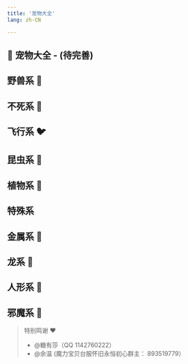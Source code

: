 ```yaml
---
title: '宠物大全'
lang: zh-CN

---
```



## 🐉 宠物大全 - (待完善)

<Valine />

## 野兽系 🦖

<Pet
  :pet="{
    num: '007',
    name: '穴熊',
    level: 3,
    type: 'normal',
    images: {
      default: 'https://raw.githubusercontent.com/crossgate-book/crossgate-images/main/04_%E5%AE%A0%E7%89%A9/%E9%87%8E%E5%85%BD%E7%B3%BB/%E7%A9%B4%E7%86%8A.gif',
    },
    race: '兽',
  }"
  url="pets/007"
/>

<Pet
  :pet="{
    num: '009',
    name: '北极熊',
    level: 5,
    type: 'normal',
    images: {
      default: 'https://user-images.githubusercontent.com/78347270/115937625-61280700-a4d3-11eb-8ea9-cac79a13c12c.gif',
    },
    race: '兽',
  }"
  url="pets/009"
/>

<Pet
  :pet="{
    num: '008',
    name: '赤熊',
    level: 5,
    type: 'normal',
    images: {
      default: 'https://user-images.githubusercontent.com/78347270/115937658-684f1500-a4d3-11eb-9304-46bff29e7f66.gif',
    },
    race: '兽',
  }"
  url="pets/008"
/>

<Pet
  :pet="{
    num: '010',
    name: '赤目黑熊',
    level: 6,
    type: 'silver',
    images: {
      default: 'https://user-images.githubusercontent.com/78347270/115937655-67b67e80-a4d3-11eb-9962-9c511c17ec79.gif',
    },
    race: '兽',
  }"
  url="pets/010"
/>

<Pet
  :pet="{
    num: '011',
    name: '猫熊',
    level: 7,
    type: 'gold',
    images: {
      default: 'https://user-images.githubusercontent.com/78347270/115937691-6edd8c80-a4d3-11eb-90d2-c4e7fddd8e9b.gif',
    },
    race: '兽',
  }"
  url="pets/011"
/>
<Pet
  :pet="{
    num: '019',
    name: '巨狼',
    level: 4,
    type: 'normal',
    images: {
      default: 'https://user-images.githubusercontent.com/78347270/115937628-61c09d80-a4d3-11eb-8313-3a6ab2d00c14.gif',
    },
    race: '兽',
  }"
  url="pets/019"
/>
<Pet
  :pet="{
    num: '018',
    name: '地狱看门犬',
    level: 4,
    type: 'normal',
    images: {
      default: 'https://user-images.githubusercontent.com/78347270/115937639-6422f780-a4d3-11eb-849b-0270d9b66f45.gif',
    },
    race: '兽',
  }"
  url="pets/018"
/>
<Pet
  :pet="{
    num: '020',
    name: '地狱猎犬',
    level: 5,
    type: 'sliver',
    images: {
      default: 'https://user-images.githubusercontent.com/78347270/115937641-6422f780-a4d3-11eb-9153-37903518b5e2.gif',
    },
    race: '兽',
  }"
  url="pets/020"
/>
<Pet
  :pet="{
    num: '021',
    name: '地狱妖犬',
    level: 5,
    type: 'sliver',
    images: {
      default: 'https://user-images.githubusercontent.com/78347270/115937638-638a6100-a4d3-11eb-9d62-84d666e758a8.gif',
    },
    race: '兽',
  }"
  url="pets/021"
/>
<Pet
  :pet="{
    num: '1021',
    name: '改造地狱妖犬',
    level: -1,
    type: '',
    images: {
      default: 'https://user-images.githubusercontent.com/78347270/115937651-66855180-a4d3-11eb-950c-f045e942e66d.gif',
    },
    race: '兽',
  }"
  url="pets/1021"
/>

<Pet
  :pet="{
    num: '005',
    name: '恶魔猫',
    level: 3,
    type: 'silver',
    images: {
      default: 'https://user-images.githubusercontent.com/78347270/115937679-6be29c00-a4d3-11eb-9769-531c2aaedff0.gif',
    },
    race: '兽',
  }"
  url="pets/005"
/>

<Pet
  :pet="{
    num: '002',
    name: '猫妖',
    level: 2,
    type: 'normal',
    images: {
      default: 'https://user-images.githubusercontent.com/78347270/115937654-67b67e80-a4d3-11eb-8328-66a62e20304e.gif',
    },
    race: '兽',
  }"
  url="pets/002"
/>
<Pet
  :pet="{
    num: '003',
    name: '罗剎',
    level: 3,
    type: 'silver',
    images: {
      default: 'https://user-images.githubusercontent.com/78347270/115937667-69804200-a4d3-11eb-8c5f-26aa632e9bb4.gif',
    },
    race: '兽',
  }"
  url="pets/003"
/>

<Pet
  :pet="{
    num: '001',
    name: '虎人',
    level: 2,
    type: 'normal',
    images: {
      default: 'https://user-images.githubusercontent.com/78347270/115937668-69804200-a4d3-11eb-88d8-411c3fb1a650.gif',
    },
    race: '兽',
  }"
  url="/pets/001"
/>

<Pet
  :pet="{
    num: '004',
    name: '貓人',
    level: 3,
    type: 'silver',
    images: {
      default: 'https://user-images.githubusercontent.com/78347270/115937687-6dac5f80-a4d3-11eb-9ba0-89362a0055e4.gif',
    },
    race: '兽',
  }"
  url="/pets/004"
/>

<Pet
  :pet="{
    num: '159',
    name: '山飞甲',
    level: 5,
    type: 'normal',
    images: {
      default: 'https://user-images.githubusercontent.com/78347270/115938931-3dff5680-a4d7-11eb-9285-309c0e4f8565.gif',
    },
    race: '兽',
  }"
  url="pets/159"
/>

<Pet
  :pet="{
    num: '160',
    name: '独角兽',
    level: 6,
    type: 'sliver',
    images: {
      default: 'https://user-images.githubusercontent.com/78347270/115937676-6b4a0580-a4d3-11eb-9992-78dd72da9d7b.gif',
    },
    race: '兽',
  }"
  url="pets/160"
/>
<Pet
  :pet="{
    num: '161',
    name: '天马',
    level: 5,
    type: 'normal',
    images: {
      default: 'https://user-images.githubusercontent.com/78347270/115937613-5ec5ad00-a4d3-11eb-94c6-547aba8a6b07.gif',
    },
    race: '兽',
  }"
  url="pets/161"
/>
<Pet
  :pet="{
    num: '162',
    name: '麒麟',
    level: 6,
    type: 'sliver',
    images: {
      default: 'https://user-images.githubusercontent.com/78347270/115937702-700eb980-a4d3-11eb-80ca-bc7c58a43494.gif',
    },
    race: '兽',
  }"
  url="pets/162"
/>
<Pet
  :pet="{
    num: '006',
    name: '妖狐',
    level: 4,
    type: 'silver',
    images: {
      default: 'https://user-images.githubusercontent.com/78347270/115937645-65542480-a4d3-11eb-870b-abbe6e95af4f.gif',
    },
    race: '兽',
  }"
  url="/pets/006"
/>


<Pet
  :pet="{
    num: '163',
    name: '地底龟',
    level: 3,
    type: 'normal',
    images: {
      default: 'https://user-images.githubusercontent.com/78347270/115937637-638a6100-a4d3-11eb-8ca6-0b9eb09e7d2f.gif',
    },
    race: '兽',
  }"
  url="pets/163"
/>
<Pet
  :pet="{
    num: '164',
    name: '海底龟',
    level: 4,
    type: 'sliver',
    images: {
      default: 'https://user-images.githubusercontent.com/78347270/115937680-6c7b3280-a4d3-11eb-9f6e-f9452d569bb0.gif',
    },
    race: '兽',
  }"
  url="pets/164"
/>
<Pet
  :pet="{
    num: '165',
    name: '火焰龟',
    level: 3,
    type: 'normal',
    images: {
      default: 'https://user-images.githubusercontent.com/78347270/115937648-65ecbb00-a4d3-11eb-9b31-ce389fc664a0.gif',
    },
    race: '兽',
  }"
  url="pets/165"
/>
<Pet
  :pet="{
    num: '166',
    name: '硬壳龟',
    level: 4,
    type: 'sliver',
    images: {
      default: 'https://user-images.githubusercontent.com/78347270/115937693-6edd8c80-a4d3-11eb-8e61-2708160c700d.gif',
    },
    race: '兽',
  }"
  url="pets/166"
/>
<Pet
  :pet="{
    num: '016',
    name: '水蓝鼠',
    level: 6,
    type: 'gold',
    images: {
      default: 'https://user-images.githubusercontent.com/78347270/115937617-5f5e4380-a4d3-11eb-9e77-75e36722190d.gif',
    },
    race: '兽',
  }"
  url="pets/016"
/>
<Pet
  :pet="{
    num: '012',
    name: '大地鼠',
    level: 1,
    type: 'normal',
    images: {
      default: 'https://user-images.githubusercontent.com/78347270/115937647-65ecbb00-a4d3-11eb-8337-967c67d8aaa6.gif',
    },
    race: '兽',
  }"
  url="pets/012"
/>

<Pet
  :pet="{
    num: '013',
    name: '噩梦鼠',
    level: 2,
    type: 'sliver',
    images: {
      default: 'https://user-images.githubusercontent.com/78347270/115937678-6be29c00-a4d3-11eb-8dbf-e28571541dc0.gif',
    },
    race: '兽',
  }"
  url="pets/013"
/>
<Pet
  :pet="{
    num: '014',
    name: '火焰鼠',
    level: 1,
    type: 'normal',
    images: {
      default: 'https://user-images.githubusercontent.com/78347270/115937649-66855180-a4d3-11eb-8b9b-86fe18544cee.gif',
    },
    race: '兽',
  }"
  url="pets/014"
/>
<Pet
  :pet="{
    num: '015',
    name: '宝石鼠',
    level: 2,
    type: 'sliver',
    images: {
      default: 'https://user-images.githubusercontent.com/78347270/115937664-68e7ab80-a4d3-11eb-9502-80b5f76af214.gif',
    },
    race: '兽',
  }"
  url="pets/015"
/>
<Pet
  :pet="{
    num: '017',
    name: '鼠王',
    level: 7,
    type: 'gold',
    images: {
      default: 'https://user-images.githubusercontent.com/78347270/115937697-6f762300-a4d3-11eb-8a70-e4636bfc3ed9.gif',
    },
    race: '兽',
  }"
  url="pets/017"
/>

<Pet
  :pet="{
    num: '1012',
    name: '改造大地鼠',
    level: -1,
    type: '',
    images: {
      default: 'https://user-images.githubusercontent.com/78347270/115937647-65ecbb00-a4d3-11eb-8337-967c67d8aaa6.gif',
    },
    race: '兽',
  }"
  url="pets/1012"
/>
<Pet
  :pet="{
    num: '1014',
    name: '改造火焰鼠',
    level: -1,
    type: '',
    images: {
      default: 'https://user-images.githubusercontent.com/78347270/115937649-66855180-a4d3-11eb-8b9b-86fe18544cee.gif',
    },
    race: '兽',
  }"
  url="pets/1014"
/>



## 不死系 🧟
<Pet
  :pet="{
    num: '025',
    name: '腐尸',
    level: 2,
    type: 'normal',
    images: {
      default: 'https://user-images.githubusercontent.com/78347270/115939419-0db8b780-a4d9-11eb-88c2-e147e0b7e275.gif',
    },
    race: '不死',
  }"
/>
<Pet
  :pet="{
    num: '023',
    name: '丧尸',
    level: 3,
    type: 'sliver',
    images: {
      default: 'https://user-images.githubusercontent.com/78347270/115939416-0c878a80-a4d9-11eb-8e75-8195035b10d1.gif',
    },
    race: '不死',
  }"
/>
<Pet
  :pet="{
    num: '024',
    name: '食尸鬼',
    level: 2,
    type: 'normal',
    images: {
      default: 'https://user-images.githubusercontent.com/78347270/115939424-0ee9e480-a4d9-11eb-84ac-37cce382abaa.gif',
    },
    race: '不死',
  }"
/>
<Pet
  :pet="{
    num: '022',
    name: '僵尸',
    level: 2,
    type: 'normal',
    images: {
      default: 'https://user-images.githubusercontent.com/78347270/115939414-0c878a80-a4d9-11eb-8742-1cefb0acd4bc.gif',
    },
    race: '不死',
  }"
/>

<Pet
  :pet="{
    num: '026',
    name: '木乃伊',
    level: 4,
    type: 'sliver',
    images: {
      default: 'https://user-images.githubusercontent.com/78347270/115939450-15785c00-a4d9-11eb-830e-75b6b4e05ebc.gif',
    },
    race: '不死',
  }"
/>
<Pet
  :pet="{
    num: '030',
    name: '武装骷髅',
    level: 4,
    type: 'normal',
    images: {
      default: 'https://user-images.githubusercontent.com/78347270/115939418-0d202100-a4d9-11eb-9668-972258e3a3ba.gif',
    },
    race: '不死',
  }"
/>

<Pet
  :pet="{
    num: '029',
    name: '地狱骷髅',
    level: 3,
    type: 'normlal',
    images: {
      default: 'https://user-images.githubusercontent.com/78347270/115939455-16a98900-a4d9-11eb-8216-0b8d855b85c0.gif',
    },
    race: '不死',
  }"
/>
<Pet
  :pet="{
    num: '028',
    name: '血骷髅',
    level: 4,
    type: 'sliver',
    images: {
      default: 'https://user-images.githubusercontent.com/78347270/115939459-17dab600-a4d9-11eb-987f-a390c5b4eeb4.gif',
    },
    race: '不死',
  }"
/>
<Pet
  :pet="{
    num: '027',
    name: '骷髅战士',
    level: 3,
    type: 'normal',
    images: {
      default: 'https://user-images.githubusercontent.com/78347270/115939441-13160200-a4d9-11eb-930a-50ec1213bb24.gif',
    },
    race: '不死',
  }"
/>
<Pet
  :pet="{
    num: '031',
    name: '骷髅海盗',
    level: 4,
    type: 'normal',
    images: {
      default: 'https://user-images.githubusercontent.com/78347270/115939442-13160200-a4d9-11eb-9daa-efa13e5fb710.gif',
    },
    race: '不死',
  }"
/>

<Pet
  :pet="{
    num: '035',
    name: '死灵',
    level: 4,
    type: 'normal',
    images: {
      default: 'https://user-images.githubusercontent.com/78347270/115939457-17421f80-a4d9-11eb-80be-c8398c41588b.gif',
    },
    race: '不死',
  }"
/>

<Pet
  :pet="{
    num: '032',
    name: '幽灵',
    level: 3,
    type: 'normal',
    images: {
      default: 'https://user-images.githubusercontent.com/78347270/115939420-0db8b780-a4d9-11eb-95cb-c2f1b2e93749.gif',
    },
    race: '不死',
  }"
/>
<Pet
  :pet="{
    num: '033',
    name: '鬼灵',
    level: 5,
    type: 'sliver',
    images: {
      default: 'https://user-images.githubusercontent.com/78347270/115939429-10b3a800-a4d9-11eb-91a2-533c5042cfdf.gif',
    },
    race: '不死',
  }"
/>
<Pet
  :pet="{
    num: '034',
    name: '亡灵',
    level: 5,
    type: 'sliver',
    images: {
      default: 'https://user-images.githubusercontent.com/78347270/115939446-14472f00-a4d9-11eb-960c-084545399ef8.gif',
    },
    race: '不死',
  }"
/>

<Pet
  :pet="{
    num: '171',
    name: '牙骨',
    level: 3,
    type: 'normal',
    images: {
      default: 'https://user-images.githubusercontent.com/78347270/115939451-1610f280-a4d9-11eb-9bb9-be8dbcd7cd3e.gif',
    },
    race: '不死',
  }"
/>

<Pet
  :pet="{
    num: '168',
    name: '暗黑僧侣',
    level: 7,
    type: 'sliver',
    images: {
      default: 'https://user-images.githubusercontent.com/78347270/115939435-114c3e80-a4d9-11eb-99de-fa856295112c.gif',
    },
    race: '不死',
  }"
/>

<Pet
  :pet="{
    num: '169',
    name: '斩首者',
    level: 7,
    type: 'sliver',
    images: {
      default: 'https://user-images.githubusercontent.com/78347270/115939417-0d202100-a4d9-11eb-8d01-552e35d5520c.gif',
    },
    race: '不死',
  }"
/>

<Pet
  :pet="{
    num: '170',
    name: '冥界死神',
    level: 6,
    type: 'normal',
    images: {
      default: 'https://user-images.githubusercontent.com/78347270/115939425-0f827b00-a4d9-11eb-8f0f-145d7beedd19.gif',
    },
    race: '不死',
  }"
/>


<Pet
  :pet="{
    num: '167',
    name: '镰刀魔',
    level: 6,
    type: 'normal',
    images: {
      default: 'https://user-images.githubusercontent.com/78347270/115939444-13ae9880-a4d9-11eb-8125-9fcc052353c2.gif',
    },
    race: '不死',
  }"
/>
<Pet
  :pet="{
    num: '173',
    name: '巨牙',
    level: 3,
    type: 'normal',
    images: {
      default: 'https://user-images.githubusercontent.com/78347270/115939453-16a98900-a4d9-11eb-925c-44a27c201a12.gif',
    },
    race: '不死',
  }"
/>
<Pet
  :pet="{
    num: '172',
    name: '颚牙',
    level: 4,
    type: 'sliver',
    images: {
      default: 'https://user-images.githubusercontent.com/78347270/115939440-127d6b80-a4d9-11eb-8f06-18993b873da9.gif',
    },
    race: '不死',
  }"
/>

<Pet
  :pet="{
    num: '174',
    name: '利牙',
    level: 4,
    type: 'sliver',
    images: {
      default: 'https://user-images.githubusercontent.com/78347270/115939461-18734c80-a4d9-11eb-82d7-6e3958507098.gif',
    },
    race: '不死',
  }"
/>




## 飞行系 🐦

<Pet
  :pet="{
    num: '039',
    name: '小恶魔',
    level: 3,
    type: 'silver',
    images: {
      default: 'https://user-images.githubusercontent.com/78347270/115859778-9b5dbe00-a46b-11eb-9f2c-6b0bd3a266a8.gif',
    },
    race: '飞',
  }"
/>

<Pet
  :pet="{
    num: '038',
    name: '水蓝鸟魔',
    level: 3,
    type: 'silver',
    images: {
      default: 'https://user-images.githubusercontent.com/78347270/115859790-9d278180-a46b-11eb-921b-e19a82f43063.gif',
    },
    race: '飞',
  }"
/>
<Pet
  :pet="{
    num: '037',
    name: '使魔',
    level: 2,
    type: 'normal',
    images: {
      default: 'https://user-images.githubusercontent.com/78347270/115859828-a44e8f80-a46b-11eb-900a-cf65d64da235.gif',
    },
    race: '飞',
  }"
/>

<Pet
  :pet="{
    num: '040',
    name: '迷你石像怪',
    level: 3,
    type: 'silver',
    images: {
      default: 'https://user-images.githubusercontent.com/78347270/115859872-aadd0700-a46b-11eb-8403-65eeb7bf7ef6.gif',
    },
    race: '飞',
  }"
/>
<Pet
  :pet="{
    num: '036',
    name: '小石像怪',
    level: 1,
    type: 'normal',
    images: {
      default: 'https://user-images.githubusercontent.com/78347270/115859776-9ac52780-a46b-11eb-8faf-8b8ffce29bf6.gif',
    },
    race: '飞',
  }"
/>


<Pet
  :pet="{
    num: '042',
    name: '石像怪',
    level: 6,
    type: 'silver',
    images: {
      default: 'https://user-images.githubusercontent.com/78347270/115859804-9f89db80-a46b-11eb-8eef-61dc5e6c67a3.gif',
    },
    race: '飞',
  }"
/>

<Pet
  :pet="{
    num: '044',
    name: '墮天使',
    level: 6,
    type: 'silver',
    images: {
      default: 'https://user-images.githubusercontent.com/78347270/115859875-ab759d80-a46b-11eb-9347-dbae6aa86ec5.gif',
    },
    race: '飞',
  }"
/>
<Pet
  :pet="{
    num: '043',
    name: '血魔',
    level: 5,
    type: 'normal',
    images: {
      default: 'https://user-images.githubusercontent.com/78347270/115859812-a0bb0880-a46b-11eb-9440-bbae2706bdd9.gif',
    },
    race: '飞',
  }"
/>

<Pet
  :pet="{
    num: '045',
    name: '惡魔',
    level: 5,
    type: 'normal',
    images: {
      default: 'https://user-images.githubusercontent.com/78347270/115859867-a9abda00-a46b-11eb-8ba9-d84052c25df6.gif',
    },
    race: '飞',
  }"
/>

<Pet
  :pet="{
    num: '041',
    name: '丘比特',
    level: 7,
    type: 'gold',
    images: {
      default: 'https://user-images.githubusercontent.com/78347270/115859795-9dc01800-a46b-11eb-81b4-5cc2adf8a85c.gif',
    },
    race: '飞',
  }"
/>



<Pet
  :pet="{
    num: '052',
    name: '大蝙蝠',
    level: 2,
    type: 'normal',
    images: {
      default: 'https://user-images.githubusercontent.com/78347270/115859775-9a2c9100-a46b-11eb-90a7-40eb5c522f4e.gif',
    },
    race: '飞',
  }"
/>

<Pet
  :pet="{
    num: '054',
    name: '海蝙蝠',
    level: 4,
    type: 'normal',
    images: {
      default: 'https://user-images.githubusercontent.com/78347270/115859870-aa447080-a46b-11eb-9e91-315bc958fbaa.gif',
    },
    race: '飞',
  }"
/>
<Pet
  :pet="{
    num: '055',
    name: '胖蝙蝠',
    level: 5,
    type: 'silver',
    images: {
      default: 'https://user-images.githubusercontent.com/78347270/115859864-a9abda00-a46b-11eb-9cd7-928163970410.gif',
    },
    race: '飞',
  }"
/>
<Pet
  :pet="{
    num: '053',
    name: '巨蝙蝠',
    level: 4,
    type: 'normal',
    images: {
      default: 'https://user-images.githubusercontent.com/78347270/115859799-9e58ae80-a46b-11eb-9fd6-de3751952cf2.gif',
    },
    race: '飞',
  }"
/>


<Pet
  :pet="{
    num: '056',
    name: '兔耳蝙蝠',
    level: 4,
    type: 'silver',
    images: {
      default: 'https://user-images.githubusercontent.com/78347270/115859832-a57fbc80-a46b-11eb-9ba6-5778532f3f2a.gif',
    },
    race: '飞',
  }"
/>
<Pet
  :pet="{
    num: '179',
    name: '托羅帝鳥',
    level: 3,
    type: 'normal',
    images: {
      default: 'https://user-images.githubusercontent.com/78347270/115859805-9f89db80-a46b-11eb-8bbb-66f837860c03.gif',
    },
    race: '飞',
  }"
/>

<Pet
  :pet="{
    num: '180',
    name: '岩地跑者',
    level: 3,
    type: 'normal',
    images: {
      default: 'https://user-images.githubusercontent.com/78347270/115859839-a6b0e980-a46b-11eb-842a-b5981861d912.gif',
    },
    race: '飞',
  }"
/>

<Pet
  :pet="{
    num: '181',
    name: '火焰啄木鳥',
    level: 3,
    type: 'normal',
    images: {
      default: 'https://user-images.githubusercontent.com/78347270/115859791-9d278180-a46b-11eb-8fb2-55fb12582a8f.gif',
    },
    race: '飞',
  }"
/>

<Pet
  :pet="{
    num: '182',
    name: '狂奔鳥',
    level: 3,
    type: 'normal',
    images: {
      default: 'https://user-images.githubusercontent.com/78347270/115859827-a3b5f900-a46b-11eb-8429-8252838fa2b3.gif',
    },
    race: '飞',
  }"
/>

<Pet
  :pet="{
    num: '5208',
    name: '虛弱的雛鳥',
    level: -1,
    type: 'normal',
    images: {
      default: 'https://user-images.githubusercontent.com/78347270/115859827-a3b5f900-a46b-11eb-8429-8252838fa2b3.gif',
    },
    race: '飞',
  }"
/>

<Pet />

<Pet
  :pet="{
    num: '047',
    name: '扫把蝙蝠',
    level: 2,
    type: 'silver',
    images: {
      default: 'https://user-images.githubusercontent.com/78347270/115859807-a0227200-a46b-11eb-836c-8740564fa0c7.gif',
    },
    race: '飞',
  }"
/>

<Pet
  :pet="{
    num: '048',
    name: '迷你蝙蝠',
    level: 1,
    type: 'normal',
    images: {
      default: 'https://user-images.githubusercontent.com/78347270/115859873-aadd0700-a46b-11eb-81a6-7d74afb41509.gif',
    },
    race: '飞',
  }"
/>

<Pet
  :pet="{
    num: '049',
    name: '水果蝙蝠',
    level: 2,
    type: 'silver',
    images: {
      default: 'https://user-images.githubusercontent.com/78347270/115859789-9c8eeb00-a46b-11eb-9282-5663ee3a4638.gif',
    },
    race: '飞',
  }"
/>

<Pet
  :pet="{
    num: '1047',
    name: '改造掃把蝙蝠',
    level: -1,
    type: 'normal',
    images: {
      default: 'https://user-images.githubusercontent.com/78347270/115859807-a0227200-a46b-11eb-836c-8740564fa0c7.gif',
    },
    race: '飞',
  }"
/>


<Pet
  :pet="{
    num: '175',
    name: '獅鷲獸',
    level: 6,
    type: 'normal',
    images: {
      default: 'https://user-images.githubusercontent.com/78347270/115859859-a9134380-a46b-11eb-9da8-2bb7e8360db5.gif',
    },
    race: '飞',
  }"
  size="big"
/>

<Pet
  :pet="{
    num: '176',
    name: '變種獅鷲獸',
    level: 6,
    type: 'normal',
    images: {
      default: 'https://user-images.githubusercontent.com/78347270/115859836-a57fbc80-a46b-11eb-9325-b1f0a6fcf8a0.gif',
    },
    race: '飞',
  }"
  size="big"
/>

<Pet
  :pet="{
    num: '177',
    name: '布雷歐',
    level: 7,
    type: 'silver',
    images: {
      default: 'https://user-images.githubusercontent.com/78347270/115859802-9e58ae80-a46b-11eb-99cc-4872b40a6e29.gif',
    },
    race: '飞',
  }"
  size="big"
/>

<Pet
  :pet="{
    num: '178',
    name: '依格羅斯',
    level: 7,
    type: 'silver',
    images: {
      default: 'https://user-images.githubusercontent.com/78347270/115859829-a44e8f80-a46b-11eb-82ed-d7f3696ea3d9.gif',
    },
    race: '飞',
  }"
  size="big"
/>

<Pet
  :pet="{
    num: '051',
    name: '天使蝙蝠',
    level: 7,
    type: 'gold',
    images: {
      default: 'https://user-images.githubusercontent.com/78347270/115859783-9c8eeb00-a46b-11eb-9ad0-0b08f99178f9.gif',
    },
    race: '飞',
  }"
/>



<Pet
  :pet="{
    num: '?',
    name: '奇美拉',
    level: -1,
    type: 'normal',
    images: {
      default: 'https://user-images.githubusercontent.com/78347270/115859820-a284cc00-a46b-11eb-9d33-d15929c3f464.gif',
    },
    race: '飞',
  }"
  size="large"
/>

<Pet
  :pet="{
    num: '?',
    name: '艾克尼奇美拉',
    level: -1,
    type: 'normal',
    images: {
      default: 'https://user-images.githubusercontent.com/78347270/115866362-88032080-a474-11eb-8bd7-fb49c55e6c64.gif',
    },
    race: '飞',
  }"
  size="large"
/>

<Pet
  :pet="{
    num: '?',
    name: '依鲁特奇美拉',
    level: -1,
    type: 'normal',
    images: {
      default: 'https://user-images.githubusercontent.com/78347270/115866150-39ee1d00-a474-11eb-8e6a-b153ce06f9f8.gif',
    },
    race: '飞',
  }"
  size="large"
/>
<Pet
  :pet="{
    num: '11514',
    name: '佛魯斯奇美拉',
    level: -1,
    type: 'normal',
    images: {
      default: 'https://user-images.githubusercontent.com/78347270/115859813-a0bb0880-a46b-11eb-908c-421a99db8da4.gif',
    },
    race: '飞',
  }"
  size="large"
/>

<Pet
  :pet="{
    num: '050',
    name: '恶魔蝙蝠',
    level: 7,
    type: 'gold',
    images: {
      default: 'https://user-images.githubusercontent.com/78347270/115859868-aa447080-a46b-11eb-8f0c-51ce967bb68b.gif',
    },
    race: '飞',
  }"
/>



## 昆虫系 🦗

<Pet
  :pet="{
    num: '057',
    name: '蓝蝎',
    level: 5,
    type: 'sliver',
    images: {
      default: 'https://user-images.githubusercontent.com/78347270/115956348-22c43380-a537-11eb-877a-8b7b48930390.gif',
    },
    race: '昆',
  }"
/>
<Pet
  :pet="{
    num: '058',
    name: '红蝎',
    level: 4,
    type: 'normal',
    images: {
      default: 'https://user-images.githubusercontent.com/78347270/115956326-1dff7f80-a537-11eb-8d66-c1e3efe42a5a.gif',
    },
    race: '昆',
  }"
/>
<Pet
  :pet="{
    num: '059',
    name: '黄蝎',
    level: 5,
    type: 'sliver',
    images: {
      default: 'https://user-images.githubusercontent.com/78347270/115956329-1e981600-a537-11eb-880b-ae535108c7a7.gif',
    },
    race: '昆',
  }"
/>
<Pet
  :pet="{
    num: '060',
    name: '杀手蝎',
    level: 4,
    type: 'normal',
    images: {
      default: 'https://user-images.githubusercontent.com/78347270/115956323-1cce5280-a537-11eb-8113-0c54d8b4b15f.gif',
    },
    race: '昆',
  }"
/>
<Pet
  :pet="{
    num: '061',
    name: '杀人蜂',
    level: 4,
    type: 'sliver',
    images: {
      default: 'https://user-images.githubusercontent.com/78347270/115956321-1c35bc00-a537-11eb-9f7d-145506379c3b.gif',
    },
    race: '昆',
  }"
/>
<Pet
  :pet="{
    num: '062',
    name: '异针蜂',
    level: 3,
    type: 'normal',
    images: {
      default: 'https://user-images.githubusercontent.com/78347270/115956320-1b9d2580-a537-11eb-97a1-85308f3a11d7.gif',
    },
    race: '昆',
  }"
/>
<Pet
  :pet="{
    num: '063',
    name: '虎头蜂',
    level: 4,
    type: 'sliver',
    images: {
      default: 'https://user-images.githubusercontent.com/78347270/115956335-1fc94300-a537-11eb-82a4-ba27f02e85b6.gif',
    },
    race: '昆',
  }"
/>
<Pet
  :pet="{
    num: '064',
    name: '黄蜂',
    level: 2,
    type: 'normal',
    images: {
      default: 'https://user-images.githubusercontent.com/78347270/115956342-20fa7000-a537-11eb-8fa0-9a90121d3365.gif',
    },
    race: '昆',
  }"
/>
<Pet
  :pet="{
    num: '065',
    name: '死亡蜂',
    level: 4,
    type: 'sliver',
    images: {
      default: 'https://user-images.githubusercontent.com/78347270/115956324-1d66e900-a537-11eb-8c0c-eaaee7e44939.gif',
    },
    race: '昆',
  }"
/>
<Pet
  :pet="{
    num: '066',
    name: '螳螂',
    level: 5,
    type: 'normal',
    images: {
      default: 'https://user-images.githubusercontent.com/78347270/115956332-1f30ac80-a537-11eb-98c7-9d47e736c1a1.gif',
    },
    race: '昆',
  }"
/>
<Pet
  :pet="{
    num: '067',
    name: '杀人螳螂',
    level: 6,
    type: 'sliver',
    images: {
      default: 'https://user-images.githubusercontent.com/78347270/115956322-1c35bc00-a537-11eb-94c1-e3137be662b7.gif',
    },
    race: '昆',
  }"
/>
<Pet
  :pet="{
    num: '068',
    name: '赤目螳螂',
    level: 6,
    type: 'sliver',
    images: {
      default: 'https://user-images.githubusercontent.com/78347270/115956333-1f30ac80-a537-11eb-8f1b-a1f07f2adb61.gif',
    },
    race: '昆',
  }"
/>
<Pet
  :pet="{
    num: '069',
    name: '死灰螳螂',
    level: 6,
    type: 'sliver',
    images: {
      default: 'https://user-images.githubusercontent.com/78347270/115956325-1d66e900-a537-11eb-9614-2e6edeb49028.gif',
    },
    race: '昆',
  }"
/>
<Pet
  :pet="{
    num: '070',
    name: '致命螳螂',
    level: 5,
    type: 'normal',
    images: {
      default: 'https://user-images.githubusercontent.com/78347270/115956338-20fa7000-a537-11eb-8458-75876ee37ce8.gif',
    },
    race: '昆',
  }"
/>
<Pet
  :pet="{
    num: '071',
    name: '土蜘蛛',
    level: 2,
    type: 'normal',
    images: {
      default: 'https://user-images.githubusercontent.com/78347270/115956315-1a6bf880-a537-11eb-9a8a-03ca261a1821.gif',
    },
    race: '昆',
  }"
/>
<Pet
  :pet="{
    num: '072',
    name: '水蜘蛛',
    level: 3,
    type: 'sliver',
    images: {
      default: 'https://user-images.githubusercontent.com/78347270/115956314-19d36200-a537-11eb-9146-f7981ea60219.gif',
    },
    race: '昆',
  }"
/>
<Pet
  :pet="{
    num: '073',
    name: '火蜘蛛',
    level: 2,
    type: 'normal',
    images: {
      default: 'https://user-images.githubusercontent.com/78347270/115956317-1b048f00-a537-11eb-8cfb-5ede1a85a6d4.gif',
    },
    race: '昆',
  }"
/>
<Pet
  :pet="{
    num: '074',
    name: '火蜘蛛',
    level: 3,
    type: 'sliver',
    images: {
      default: 'https://user-images.githubusercontent.com/78347270/115956318-1b048f00-a537-11eb-90a8-ec90217a0e47.gif',
    },
    race: '昆',
  }"
/>
<Pet
  :pet="{
    num: '183',
    name: '甲虫',
    level: 4,
    type: 'normal',
    images: {
      default: 'https://user-images.githubusercontent.com/78347270/115956319-1b9d2580-a537-11eb-8237-2831d3f729ee.gif',
    },
    race: '昆',
  }"
/>
<Pet
  :pet="{
    num: '184',
    name: '掘地虫',
    level: 5,
    type: 'sliver',
    images: {
      default: 'https://user-images.githubusercontent.com/78347270/115956339-20fa7000-a537-11eb-9807-134a1d7ad0a9.gif',
    },
    race: '昆',
  }"
/>
<Pet
  :pet="{
    num: '185',
    name: '楸型虫',
    level: 4,
    type: 'normal',
    images: {
      default: 'https://user-images.githubusercontent.com/78347270/115956346-222b9d00-a537-11eb-99c4-ca98bece351f.gif',
    },
    race: '昆',
  }"
/>
<Pet
  :pet="{
    num: '186',
    name: '楸型虫',
    level: 5,
    type: 'sliver',
    images: {
      default: 'https://user-images.githubusercontent.com/78347270/115956336-2061d980-a537-11eb-963c-ec951181c2fa.gif',
    },
    race: '昆',
  }"
/>
<Pet
  :pet="{
    num: '1059',
    name: '改造黄蝎',
    level: -1,
    type: 'normal',
    images: {
      default: 'https://user-images.githubusercontent.com/78347270/115956344-21930680-a537-11eb-9ca9-e719409801f5.gif',
    },
    race: '昆',
  }"
/>
<Pet
  :pet="{
    num: '1072',
    name: '改造水蜘蛛',
    level: -1,
    type: 'normal',
    images: {
      default: 'https://user-images.githubusercontent.com/78347270/115956316-1a6bf880-a537-11eb-966e-5aacd14040a7.gif',
    },
    race: '昆',
  }"
/>

## 植物系 🌵

<Pet
  :pet="{
    num: '075',
    name: '树精',
    level: 2,
    type: 'normal',
    images: {
      default: 'https://user-images.githubusercontent.com/78347270/115957208-070f5c00-a53c-11eb-964d-cd69fbd47e9b.gif',
    },
    race: '植',
  }"
/>
<Pet
  :pet="{
    num: '076',
    name: '死亡树精',
    level: 4,
    type: 'sliver',
    images: {
      default: 'https://user-images.githubusercontent.com/78347270/115957202-05459880-a53c-11eb-9a64-fd63c4dbe23a.gif',
    },
    race: '植',
  }"
/>
<Pet
  :pet="{
    num: '077',
    name: '黄金树精',
    level: 7,
    type: 'gold',
    images: {
      default: 'https://user-images.githubusercontent.com/78347270/115957224-0b3b7980-a53c-11eb-82ad-572a3eb0a51e.gif',
    },
    race: '植',
  }"
/>
<Pet
  :pet="{
    num: '078',
    name: '黄金树精',
    level: 4,
    type: 'sliver',
    images: {
      default: 'https://user-images.githubusercontent.com/78347270/115957221-0a0a4c80-a53c-11eb-8f9d-1f53e2324739.gif',
    },
    race: '植',
  }"
/>
<Pet
  :pet="{
    num: '079',
    name: '冰冷树精',
    level: 3,
    type: 'normal',
    images: {
      default: 'https://user-images.githubusercontent.com/78347270/115957200-04ad0200-a53c-11eb-8643-fa00ab16c9c8.gif',
    },
    race: '植',
  }"
/>
<Pet
  :pet="{
    num: '080',
    name: '沼泽树精',
    level: 4,
    type: 'sliver',
    images: {
      default: 'https://user-images.githubusercontent.com/78347270/115957207-0676c580-a53c-11eb-82df-8357073815d6.gif',
    },
    race: '植',
  }"
/>
<Pet
  :pet="{
    num: '081',
    name: '妖草',
    level: 2,
    type: 'normal',
    images: {
      default: 'https://user-images.githubusercontent.com/78347270/115957205-0676c580-a53c-11eb-98cc-4649521d5ba4.gif',
    },
    race: '植',
  }"
/>
<Pet
  :pet="{
    num: '082',
    name: '曼陀罗草',
    level: 3,
    type: 'sliver',
    images: {
      default: 'https://user-images.githubusercontent.com/78347270/115957398-1fcc4180-a53d-11eb-90af-bba5921199dc.gif',
    },
    race: '植',
  }"
/>
<Pet
  :pet="{
    num: '083',
    name: '妖花',
    level: 2,
    type: 'normal',
    images: {
      default: 'https://user-images.githubusercontent.com/78347270/115957436-6457dd00-a53d-11eb-9153-e72dae912857.gif',
    },
    race: '植',
  }"
/>
<Pet
  :pet="{
    num: '084',
    name: '人魔草',
    level: 3,
    type: 'sliver',
    images: {
      default: 'https://user-images.githubusercontent.com/78347270/115957195-024aa800-a53c-11eb-9a95-d5107b47d00e.gif',
    },
    race: '植',
  }"
/>
<Pet
  :pet="{
    num: '085',
    name: '绿色口臭鬼',
    level: 4,
    type: 'normal',
    images: {
      default: 'https://user-images.githubusercontent.com/78347270/115957209-07a7f280-a53c-11eb-9cfb-525bf5e99594.gif',
    },
    race: '植',
  }"
/>
<Pet
  :pet="{
    num: '086',
    name: '黄色口臭鬼',
    level: 4,
    type: 'normal',
    images: {
      default: 'https://user-images.githubusercontent.com/78347270/115957223-0b3b7980-a53c-11eb-89e2-28f069fbce8a.gif',
    },
    race: '植',
  }"
/>
<Pet
  :pet="{
    num: '087',
    name: '蓝色口臭鬼',
    level: 5,
    type: 'sliver',
    images: {
      default: 'https://user-images.githubusercontent.com/78347270/115957230-0d053d00-a53c-11eb-9fdc-aee2313320a9.gif',
    },
    race: '植',
  }"
/>
<Pet
  :pet="{
    num: '088',
    name: '红色口臭鬼',
    level: 5,
    type: 'sliver',
    images: {
      default: 'https://user-images.githubusercontent.com/78347270/115957203-05de2f00-a53c-11eb-8458-357c6771ee19.gif',
    },
    race: '植',
  }"
/>
<Pet
  :pet="{
    num: '089',
    name: '凶暴仙人掌',
    level: 3,
    type: 'normal',
    images: {
      default: 'https://user-images.githubusercontent.com/78347270/115957197-04146b80-a53c-11eb-8a0d-b1621289191a.gif',
    },
    race: '植',
  }"
/>

<Pet
  :pet="{
    num: '090',
    name: '武术仙人掌',
    level: 4,
    type: 'sliver',
    images: {
      default: 'https://user-images.githubusercontent.com/78347270/115957213-08408900-a53c-11eb-820d-5639a03dfd65.gif',
    },
    race: '植',
  }"
/>

<Pet
  :pet="{
    num: '091',
    name: '兔耳仙人掌',
    level: 4,
    type: 'sliver',
    images: {
      default: 'https://user-images.githubusercontent.com/78347270/115957211-08408900-a53c-11eb-8551-2e4ed43be711.gif',
    },
    race: '植',
  }"
/>
<Pet
  :pet="{
    num: '092',
    name: '火焰舞者',
    level: 5,
    type: 'gold',
    images: {
      default: 'https://user-images.githubusercontent.com/78347270/115957199-04146b80-a53c-11eb-8d32-d2bb96ced53c.gif',
    },
    race: '植',
  }"
/>
<Pet
  :pet="{
    num: '187',
    name: '翠绿菇',
    level: 5,
    type: 'sliver',
    images: {
      default: 'https://user-images.githubusercontent.com/78347270/115957226-0bd41000-a53c-11eb-8701-84a44a046e72.gif',
    },
    race: '植',
  }"
/>
<Pet
  :pet="{
    num: '188',
    name: '水蓝菇',
    level: 4,
    type: 'normal',
    images: {
      default: 'https://user-images.githubusercontent.com/78347270/115957206-0676c580-a53c-11eb-80ef-d7d51ab5f9a8.gif',
    },
    race: '植',
  }"
/>
<Pet
  :pet="{
    num: '189',
    name: '粉红菇',
    level: 4,
    type: 'normal',
    images: {
      default: 'https://user-images.githubusercontent.com/78347270/115957220-0a0a4c80-a53c-11eb-862f-b5f972e4648d.gif',
    },
    race: '植',
  }"
/>
<Pet
  :pet="{
    num: '190',
    name: '星菇',
    level: 5,
    type: 'sliver',
    images: {
      default: 'https://user-images.githubusercontent.com/78347270/115957217-0971b600-a53c-11eb-91a2-648e4c8d0aa6.gif',
    },
    race: '植',
  }"
/>
<Pet
  :pet="{
    num: '1075',
    name: '改造树精',
    level: -1,
    type: 'normal',
    images: {
      default: 'https://user-images.githubusercontent.com/78347270/115957218-0971b600-a53c-11eb-94f8-522e071d457a.gif',
    },
    race: '植',
  }"
/>
<Pet
  :pet="{
    num: '1085',
    name: '改造绿色口臭鬼',
    level: -1,
    type: 'normal',
    images: {
      default: 'https://user-images.githubusercontent.com/78347270/115957209-07a7f280-a53c-11eb-9cfb-525bf5e99594.gif',
    },
    race: '植',
  }"
/>

## 特殊系 

<Pet
  :pet="{
    num: '094',
    name: '史莱姆',
    level: 1,
    type: 'normal',
    images: {
      default: 'https://user-images.githubusercontent.com/78347270/115957955-3c1dad80-a540-11eb-9587-fc25cfbf7d27.gif',
    },
    race: '特',
  }"
/>

<Pet
  :pet="{
    num: '095',
    name: '液态史莱姆',
    level: 2,
    type: 'normal',
    images: {
      default: 'https://user-images.githubusercontent.com/78347270/115957967-3f189e00-a540-11eb-9d67-f9f5f7c1d3c3.gif',
    },
    race: '特',
  }"
/>
<Pet
  :pet="{
    num: '096',
    name: '果冻史莱姆',
    level: 3,
    type: 'sliver',
    images: {
      default: 'https://user-images.githubusercontent.com/78347270/115957963-3e800780-a540-11eb-918c-82853091bb0b.gif',
    },
    race: '特',
  }"
/>
<Pet
  :pet="{
    num: '097',
    name: '布丁史莱姆',
    level: 3,
    type: 'sliver',
    images: {
      default: 'https://user-images.githubusercontent.com/78347270/115957945-3a53ea00-a540-11eb-8ca0-70ba4d5ff56a.gif',
    },
    race: '特',
  }"
/>
<Pet
  :pet="{
    num: '098',
    name: '火精',
    level: 6,
    type: 'gold',
    images: {
      default: 'https://user-images.githubusercontent.com/78347270/115957952-3c1dad80-a540-11eb-8c12-7f158a1f09cb.gif',
    },
    race: '特',
  }"
/>
<Pet
  :pet="{
    num: '099',
    name: '风精',
    level: 6,
    type: 'gold',
    images: {
      default: 'https://user-images.githubusercontent.com/78347270/115957953-3c1dad80-a540-11eb-94c5-5be87b8550a3.gif',
    },
    race: '特',
  }"
/>
<Pet
  :pet="{
    num: '100',
    name: '水精',
    level: 6,
    type: 'gold',
    images: {
      default: 'https://user-images.githubusercontent.com/78347270/115957939-3922bd00-a540-11eb-812b-b0f9f76db5a4.gif',
    },
    race: '特',
  }"
/>
<Pet
  :pet="{
    num: '101',
    name: '地精',
    level: 6,
    type: 'gold',
    images: {
      default: 'https://user-images.githubusercontent.com/78347270/115957949-3aec8080-a540-11eb-9b84-54733fd5a52d.gif',
    },
    race: '特',
  }"
/>
<Pet
  :pet="{
    num: '102',
    name: '顽皮炸弹',
    level: 1,
    type: 'normal',
    images: {
      default: 'https://user-images.githubusercontent.com/78347270/115957971-4049cb00-a540-11eb-95de-bcfe657d6e09.gif',
    },
    race: '特',
  }"
/>
<Pet
  :pet="{
    num: '103',
    name: '宝贝炸弹',
    level: 2,
    type: 'sliver',
    images: {
      default: 'https://user-images.githubusercontent.com/78347270/115957961-3de77100-a540-11eb-9f92-3b7142e1aa13.gif',
    },
    race: '特',
  }"
/>
<Pet
  :pet="{
    num: '104',
    name: '大炸弹',
    level: 2,
    type: 'sliver',
    images: {
      default: 'https://user-images.githubusercontent.com/78347270/115957950-3b851700-a540-11eb-8278-2651ab6db457.gif',
    },
    race: '特',
  }"
/>
<Pet
  :pet="{
    num: '105',
    name: '漂浮炸弹',
    level: 1,
    type: 'sliver',
    images: {
      default: 'https://user-images.githubusercontent.com/78347270/115957958-3d4eda80-a540-11eb-96a4-891265d4628d.gif',
    },
    race: '特',
  }"
/>
<Pet
  :pet="{
    num: '106',
    name: '丸子炸弹',
    level: 7,
    type: 'gold',
    images: {
      default: 'https://user-images.githubusercontent.com/78347270/115957934-3758f980-a540-11eb-9a42-d64197bc1b5e.gif',
    },
    race: '特',
  }"
/>
<Pet
  :pet="{
    num: '107',
    name: '幻影',
    level: 6,
    type: 'normal',
    images: {
      default: 'https://user-images.githubusercontent.com/78347270/115957938-388a2680-a540-11eb-8561-5d68a5420772.gif',
    },
    race: '特',
  }"
/>
<Pet
  :pet="{
    num: '108',
    name: '旋律影子',
    level: 6,
    type: 'normal',
    images: {
      default: 'https://user-images.githubusercontent.com/78347270/115957972-40e26180-a540-11eb-891f-374840cc8151.gif',
    },
    race: '特',
  }"
/>
<Pet
  :pet="{
    num: '109',
    name: '暗影',
    level: 6,
    type: 'normal',
    images: {
      default: 'https://user-images.githubusercontent.com/78347270/115957978-42138e80-a540-11eb-8d07-860abcde56b9.gif',
    },
    race: '特',
  }"
/>
<Pet
  :pet="{
    num: '110',
    name: '阴影',
    level: 6,
    type: 'normal',
    images: {
      default: 'https://user-images.githubusercontent.com/78347270/115957959-3d4eda80-a540-11eb-9fb0-6f52c9d437ee.gif',
    },
    race: '特',
  }"
/>
<Pet
  :pet="{
    num: '191',
    name: '绿烟',
    level: 4,
    type: 'normal',
    images: {
      default: 'https://user-images.githubusercontent.com/78347270/115957974-40e26180-a540-11eb-8193-9a374507a70a.gif',
    },
    race: '特',
  }"
/>
<Pet
  :pet="{
    num: '192',
    name: '烟雾',
    level: 4,
    type: 'normal',
    images: {
      default: 'https://user-images.githubusercontent.com/78347270/115957969-3fb13480-a540-11eb-9bec-2d19c7bb2ef0.gif',
    },
    race: '特',
  }"
/>
<Pet
  :pet="{
    num: '193',
    name: '烟罗',
    level: 5,
    type: 'sliver',
    images: {
      default: 'https://user-images.githubusercontent.com/78347270/115957957-3cb64400-a540-11eb-82c9-23ca5b7dd2d7.gif',
    },
    race: '特',
  }"
/>
<Pet
  :pet="{
    num: '194',
    name: '棉球',
    level: 5,
    type: 'sliver',
    images: {
      default: 'https://user-images.githubusercontent.com/78347270/115957977-417af800-a540-11eb-86bb-dba594a130fe.gif',
    },
    race: '特',
  }"
/>
<Pet
  :pet="{
    num: '1110',
    name: '改造阴影',
    level: -1,
    type: 'normal',
    images: {
      default: 'https://user-images.githubusercontent.com/78347270/115957959-3d4eda80-a540-11eb-9fb0-6f52c9d437ee.gif',
    },
    race: '特',
  }"
/>

## 金属系 🤖

<Pet
  :pet="{
    num: '111',
    name: '血腥之刃',
    level: 6,
    type: 'sliver',
    images: {
      default: 'https://user-images.githubusercontent.com/78347270/115958452-8f90fb00-a542-11eb-961b-f53abecdd433.gif',
    },
    race: '金',
  }"
/>
<Pet
  :pet="{
    num: '112',
    name: '杀龙之刃',
    level: 5,
    type: 'normal',
    images: {
      default: 'https://user-images.githubusercontent.com/78347270/115958456-90c22800-a542-11eb-80b9-fcc702004f29.gif',
    },
    race: '金',
  }"
/>
<Pet
  :pet="{
    num: '113',
    name: '火焰之刃',
    level: 5,
    type: 'normal',
    images: {
      default: 'https://user-images.githubusercontent.com/78347270/115958446-8dc73780-a542-11eb-9494-5700e9f32a69.gif',
    },
    race: '金',
  }"
/>
<Pet
  :pet="{
    num: '114',
    name: '烈风之刃',
    level: 6,
    type: 'sliver',
    images: {
      default: 'https://user-images.githubusercontent.com/78347270/115958477-961f7280-a542-11eb-86aa-9f6d62698eab.gif',
    },
    race: '金',
  }"
/>
<Pet
  :pet="{
    num: '115',
    name: '吓人箱',
    level: 2,
    type: 'normal',
    images: {
      default: 'https://user-images.githubusercontent.com/78347270/115958627-22319a00-a543-11eb-95f5-fa1c1f9059c4.gif',
    },
    race: '金',
  }"
/>

<Pet
  :pet="{
    num: '116',
    name: '兔耳吓人箱',
    level: 2,
    type: 'normal',
    images: {
      default: 'https://user-images.githubusercontent.com/78347270/115958640-31184c80-a543-11eb-9793-bd06e36e80ff.gif',
    },
    race: '金',
  }"
/>
<Pet
  :pet="{
    num: '117',
    name: '红魔吓人箱',
    level: 3,
    type: 'normal',
    images: {
      default: 'https://user-images.githubusercontent.com/78347270/115958674-5dcc6400-a543-11eb-9825-86425a0bd077.gif',
    },
    race: '金',
  }"
/>
<Pet
  :pet="{
    num: '118',
    name: '蓝魔吓人箱',
    level: 3,
    type: 'normal',
    images: {
      default: 'https://user-images.githubusercontent.com/78347270/115958671-5c9b3700-a543-11eb-9b03-6ef9f94f5a39.gif',
    },
    race: '金',
  }"
/>

<Pet
  :pet="{
    num: '119',
    name: '蓝魔吓人箱',
    level: 3,
    type: 'normal',
    images: {
      default: 'https://user-images.githubusercontent.com/78347270/115958673-5dcc6400-a543-11eb-9b1b-bbc7d3e03691.gif',
    },
    race: '金',
  }"
/>

<Pet
  :pet="{
    num: '120',
    name: '纯白吓人箱',
    level: 7,
    type: 'sliver',
    images: {
      default: 'https://user-images.githubusercontent.com/78347270/115958672-5d33cd80-a543-11eb-882f-593ce080fc0e.gif',
    },
    race: '金',
  }"
/>

<Pet
  :pet="{
    num: '121',
    name: '冰怪',
    level: 4,
    type: 'normal',
    images: {
      default: 'https://user-images.githubusercontent.com/78347270/115958453-8f90fb00-a542-11eb-814d-976105a5df79.gif',
    },
    race: '金',
  }"
/>

<Pet
  :pet="{
    num: '122',
    name: '石怪',
    level: 4,
    type: 'normal',
    images: {
      default: 'https://user-images.githubusercontent.com/78347270/115958451-8ef86480-a542-11eb-9a4b-90defbb2ddbe.gif',
    },
    race: '金',
  }"
/>

<Pet
  :pet="{
    num: '123',
    name: '银怪',
    level: 5,
    type: 'sliver',
    images: {
      default: 'https://user-images.githubusercontent.com/78347270/115958484-97e93600-a542-11eb-9f03-018fe0cae4cd.gif',
    },
    race: '金',
  }"
/>

<Pet
  :pet="{
    num: '124',
    name: '金怪',
    level: 5,
    type: 'sliver',
    images: {
      default: 'https://user-images.githubusercontent.com/78347270/115958472-9455af00-a542-11eb-814d-961b7816f00a.gif',
    },
    race: '金',
  }"
/>

<Pet
  :pet="{
    num: '125',
    name: '恶魔螃蟹',
    level: 2,
    type: 'normal',
    images: {
      default: 'https://user-images.githubusercontent.com/78347270/115958476-9586dc00-a542-11eb-8877-1828211a339b.gif',
    },
    race: '金',
  }"
/>

<Pet
  :pet="{
    num: '126',
    name: '水晶螃蟹',
    level: 2,
    type: 'normal',
    images: {
      default: 'https://user-images.githubusercontent.com/78347270/115958445-8d2ea100-a542-11eb-8a67-f90004d0fc3e.gif',
    },
    race: '金',
  }"
/>

<Pet
  :pet="{
    num: '127',
    name: '铁剪螃蟹',
    level: 3,
    type: 'sliver',
    images: {
      default: 'https://user-images.githubusercontent.com/78347270/115958481-96b80900-a542-11eb-9399-db4651ed32fe.gif',
    },
    race: '金',
  }"
/>
<Pet
  :pet="{
    num: '128',
    name: '黄金螃蟹',
    level: 3,
    type: 'sliver',
    images: {
      default: 'https://user-images.githubusercontent.com/78347270/115958486-97e93600-a542-11eb-91d2-1f54b59911bc.gif',
    },
    race: '金',
  }"
/>
<Pet
  :pet="{
    num: '195',
    name: '盾',
    level: 6,
    type: 'sliver',
    images: {
      default: 'https://user-images.githubusercontent.com/78347270/115958473-94ee4580-a542-11eb-8481-7417592e429f.gif',
    },
    race: '金',
  }"
/>
<Pet
  :pet="{
    num: '196',
    name: '潜盾',
    level: 5,
    type: 'normal',
    images: {
      default: 'https://user-images.githubusercontent.com/78347270/115958495-9a4b9000-a542-11eb-9442-42e83f4d5b42.gif',
    },
    race: '金',
  }"
/>
<Pet
  :pet="{
    num: '197',
    name: '强盾',
    level: 5,
    type: 'normal',
    images: {
      default: 'https://user-images.githubusercontent.com/78347270/115958487-9881cc80-a542-11eb-8a60-eae024bc202e.gif',
    },
    race: '金',
  }"
/>
<Pet
  :pet="{
    num: '198',
    name: '神盾',
    level: 6,
    type: 'sliver',
    images: {
      default: 'https://user-images.githubusercontent.com/78347270/115958479-96b80900-a542-11eb-9c8d-dd31da720727.gif',
    },
    race: '金',
  }"
/>
<Pet
  :pet="{
    num: '199',
    name: '岩怪',
    level: 4,
    type: 'sliver',
    images: {
      default: 'https://user-images.githubusercontent.com/78347270/115958470-93bd1880-a542-11eb-972c-318a914b67fe.gif',
    },
    race: '金',
  }"
/>
<Pet
  :pet="{
    num: '200',
    name: '爆岩',
    level: 3,
    type: 'normal',
    images: {
      default: 'https://user-images.githubusercontent.com/78347270/115958470-93bd1880-a542-11eb-972c-318a914b67fe.gif',
    },
    race: '金',
  }"
/>
<Pet
  :pet="{
    num: '201',
    name: '熔岩',
    level: 4,
    type: 'sliver',
    images: {
      default: 'https://user-images.githubusercontent.com/78347270/115958492-99b2f980-a542-11eb-8928-ceca283e05ca.gif',
    },
    race: '金',
  }"
/>
<Pet
  :pet="{
    num: '202',
    name: '影岩',
    level: 3,
    type: 'normal',
    images: {
      default: 'https://user-images.githubusercontent.com/78347270/115958494-9a4b9000-a542-11eb-88a1-214dc8fd0d2c.gif',
    },
    race: '金',
  }"
/>

<Pet
  :pet="{
    num: '1108',
    name: '改造旋律影子',
    level: -1,
    type: 'normal',
    images: {
      default: 'https://user-images.githubusercontent.com/78347270/115958461-91f35500-a542-11eb-8357-c891177678e6.gif',
    },
    race: '金',
  }"
/>

## 龙系 🐲

<Pet
  :pet="{
    num: '129',
    name: '蜥蜴战士',
    level: 3,
    type: 'normal',
    images: {
      default: 'https://user-images.githubusercontent.com/78347270/115959086-573eec00-a545-11eb-9e13-fb020a1d05e3.gif',
    },
    race: '龙',
  }"
/>
<Pet
  :pet="{
    num: '130',
    name: '蜥蜴斗士',
    level: 4,
    type: 'sliver',
    images: {
      default: 'https://user-images.githubusercontent.com/78347270/115959103-5b6b0980-a545-11eb-8783-45cbfb88bb2d.gif',
    },
    race: '龙',
  }"
/>
<Pet
  :pet="{
    num: '131',
    name: '蜥蜴武士',
    level: 3,
    type: 'sliver',
    images: {
      default: 'https://user-images.githubusercontent.com/78347270/115959104-5c03a000-a545-11eb-9df5-dfd3c5c3f707.gif',
    },
    race: '龙',
  }"
/>

<Pet
  :pet="{
    num: '132',
    name: '猎豹蜥蜴',
    level: 4,
    type: 'sliver',
    images: {
      default: 'https://user-images.githubusercontent.com/78347270/115959096-59a14600-a545-11eb-8cf6-86a0c29fe244.gif',
    },
    race: '龙',
  }"
/>

<Pet
  :pet="{
    num: '133',
    name: '大地翼龙',
    level: 6,
    type: 'sliver',
    images: {
      default: 'https://user-images.githubusercontent.com/78347270/115959064-51e1a180-a545-11eb-9016-eb70673977b4.gif',
    },
    race: '龙',
  }"
/>

<Pet
  :pet="{
    num: '133',
    name: '寒冰翼龙',
    level: 5,
    type: 'normal',
    images: {
      default: 'https://user-images.githubusercontent.com/78347270/115959085-56a65580-a545-11eb-80de-bdc6868adbba.gif',
    },
    race: '龙',
  }"
/>
<Pet
  :pet="{
    num: '134',
    name: '火焰翼龙',
    level: 5,
    type: 'normal',
    images: {
      default: 'https://user-images.githubusercontent.com/78347270/115959068-527a3800-a545-11eb-8c10-39036fb65a5f.gif',
    },
    race: '龙',
  }"
/>
<Pet
  :pet="{
    num: '136',
    name: '烈风翼龙',
    level: 6,
    type: 'sliver',
    images: {
      default: 'https://user-images.githubusercontent.com/78347270/115959094-59a14600-a545-11eb-836c-4965acfe4a59.gif',
    },
    race: '龙',
  }"
/>
<Pet
  :pet="{
    num: '137',
    name: '翼龙',
    level: 7,
    type: 'gold',
    images: {
      default: 'https://user-images.githubusercontent.com/78347270/115959106-5c9c3680-a545-11eb-82ff-ec66448e9a3f.gif',
    },
    race: '龙',
  }"
/>
<Pet
  :pet="{
    num: '138',
    name: '地龙蜥',
    level: 4,
    type: 'normal',
    images: {
      default: 'https://user-images.githubusercontent.com/78347270/115959079-55752880-a545-11eb-9b9e-25ffbd4bfd92.gif',
    },
    race: '龙',
  }"
/>
<Pet
  :pet="{
    num: '139',
    name: '水龙蜥',
    level: 4,
    type: 'normal',
    images: {
      default: 'https://user-images.githubusercontent.com/78347270/115959065-51e1a180-a545-11eb-8420-da3d79dfaf1b.gif',
    },
    race: '龙',
  }"
/>
<Pet
  :pet="{
    num: '140',
    name: '火龙蜥',
    level: 4,
    type: 'sliver',
    images: {
      default: 'https://user-images.githubusercontent.com/78347270/115959066-527a3800-a545-11eb-8e0c-d7e9e6b4f40a.gif',
    },
    race: '龙',
  }"
/>
<Pet
  :pet="{
    num: '141',
    name: '风龙蜥',
    level: 5,
    type: 'sliver',
    images: {
      default: 'https://user-images.githubusercontent.com/78347270/115959070-5312ce80-a545-11eb-9029-0a9df7e49924.gif',
    },
    race: '龙',
  }"
/>

<Pet
  :pet="{
    num: '203',
    name: '希特拉',
    level: 6,
    type: 'normal',
    images: {
      default: 'https://user-images.githubusercontent.com/78347270/115959082-560dbf00-a545-11eb-915a-ed640953f97f.gif',
    },
    race: '龙',
  }"
/>
<Pet
  :pet="{
    num: '204',
    name: '蛟龙',
    level: 7,
    type: 'sliver',
    images: {
      default: 'https://user-images.githubusercontent.com/78347270/115959101-5ad27300-a545-11eb-8d62-54fff1eacd4b.gif',
    },
    race: '龙',
  }"
/>
<Pet
  :pet="{
    num: '205',
    name: '埃及眼鏡蛇',
    level: 6,
    type: 'normal',
    images: {
      default: 'https://user-images.githubusercontent.com/78347270/115959074-5443fb80-a545-11eb-9b40-600e6c5c69ee.gif',
    },
    race: '龙',
  }"
/>
<Pet
  :pet="{
    num: '206',
    name: '八岐大蛇',
    level: 7,
    type: 'sliver',
    images: {
      default: 'https://user-images.githubusercontent.com/78347270/115959060-50b07480-a545-11eb-9ebf-a15d44778d81.gif',
    },
    race: '龙',
  }"
/>
<Pet
  :pet="{
    num: '207',
    name: '口袋龙',
    level: 6,
    type: 'normal',
    images: {
      default: 'https://user-images.githubusercontent.com/78347270/115959063-51490b00-a545-11eb-8827-e4e6a1be9e8f.gif',
    },
    race: '龙',
  }"
/>
<Pet
  :pet="{
    num: '208',
    name: '迷你龙',
    level: 5,
    type: 'sliver',
    images: {
      default: 'https://user-images.githubusercontent.com/78347270/115959095-59a14600-a545-11eb-89ac-c2871109d77d.gif',
    },
    race: '龙',
  }"
/>
<Pet
  :pet="{
    num: '209',
    name: '雏龙',
    level: 5,
    type: 'sliver',
    images: {
      default: 'https://user-images.githubusercontent.com/78347270/115959102-5b6b0980-a545-11eb-9337-30aa78d1e963.gif',
    },
    race: '龙',
  }"
/>
<Pet
  :pet="{
    num: '210',
    name: '雏龙',
    level: 5,
    type: 'sliver',
    images: {
      default: 'https://user-images.githubusercontent.com/78347270/115959072-53ab6500-a545-11eb-9f33-6b17a22ba13d.gif',
    },
    race: '龙',
  }"
/>
<Pet
  :pet="{
    num: '1134',
    name: '改造寒冰翼龙',
    level: -1,
    type: 'normal',
    images: {
      default: 'https://user-images.githubusercontent.com/78347270/115959085-56a65580-a545-11eb-80de-bdc6868adbba.gif',
    },
    race: '龙',
  }"
/>

## 人形系 🦸

<Pet
  :pet="{
    num: '142',
    name: '哥布林',
    level: 1,
    type: 'normal',
    images: {
      default: 'https://user-images.githubusercontent.com/78347270/115960070-3e850500-a54a-11eb-9bb7-e24af5cbf161.gif',
    },
    race: '人',
  }"
/>
<Pet
  :pet="{
    num: '143',
    name: '红帽哥布林',
    level: 2,
    type: 'normal',
    images: {
      default: 'https://user-images.githubusercontent.com/78347270/115960061-3c22ab00-a54a-11eb-900c-5411e868a727.gif',
    },
    race: '人',
  }"
/>
<Pet
  :pet="{
    num: '144',
    name: '火焰哥布林',
    level: 3,
    type: 'sliver',
    images: {
      default: 'https://user-images.githubusercontent.com/78347270/115960050-39c05100-a54a-11eb-8f18-cd7daaa2c633.gif',
    },
    race: '人',
  }"
/>
<Pet
  :pet="{
    num: '145',
    name: '烈风哥布林',
    level: 3,
    type: 'sliver',
    images: {
      default: 'https://user-images.githubusercontent.com/78347270/115960063-3cbb4180-a54a-11eb-9152-cc730bb44315.gif',
    },
    race: '人',
  }"
/>

<Pet
  :pet="{
    num: '146',
    name: '巨人',
    level: 5,
    type: 'normal',
    images: {
      default: 'https://user-images.githubusercontent.com/78347270/115960053-3a58e780-a54a-11eb-90e3-2cc6cb79446f.gif',
    },
    race: '人',
  }"
/>
<Pet
  :pet="{
    num: '147',
    name: '单眼巨人',
    level: 6,
    type: 'sliver',
    images: {
      default: 'https://user-images.githubusercontent.com/78347270/115960066-3d53d800-a54a-11eb-916b-73b7b7de0816.gif',
    },
    race: '人',
  }"
/>

<Pet
  :pet="{
    num: '148',
    name: '泰坦巨人',
    level: 5,
    type: 'normal',
    images: {
      default: 'https://user-images.githubusercontent.com/78347270/115960071-3e850500-a54a-11eb-9230-5667c813326e.gif',
    },
    race: '人',
  }"
/>

<Pet
  :pet="{
    num: '149',
    name: '亚特拉巨人',
    level: 6,
    type: 'sliver',
    images: {
      default: 'https://user-images.githubusercontent.com/78347270/115960058-3b8a1480-a54a-11eb-89c5-cf3ab7e8341c.gif',
    },
    race: '人',
  }"
/>
<Pet
  :pet="{
    num: '150',
    name: '盗贼',
    level: 6,
    type: 'sliver',
    images: {
      default: 'https://user-images.githubusercontent.com/78347270/115960064-3cbb4180-a54a-11eb-8ab8-3b8ac9fc5db0.gif',
    },
    race: '人',
  }"
/>
<Pet
  :pet="{
    num: '151',
    name: '山贼',
    level: 4,
    type: 'normal',
    images: {
      default: 'https://user-images.githubusercontent.com/78347270/115960045-37f68d80-a54a-11eb-87b0-eece18d68482.gif',
    },
    race: '人',
  }"
/>
<Pet
  :pet="{
    num: '152',
    name: '海盗',
    level: 4,
    type: 'normal',
    images: {
      default: 'https://user-images.githubusercontent.com/78347270/115960072-3f1d9b80-a54a-11eb-8e23-6eac1cd51fb3.gif',
    },
    race: '人',
  }"
/>
<Pet
  :pet="{
    num: '153',
    name: '破坏狂',
    level: 4,
    type: 'normal',
    images: {
      default: 'https://user-images.githubusercontent.com/78347270/115960080-404ec880-a54a-11eb-8488-5600f62f6c93.gif',
    },
    race: '人',
  }"
/>
<Pet
  :pet="{
    num: '154',
    name: '鸟人',
    level: 3,
    type: 'normal',
    images: {
      default: 'https://user-images.githubusercontent.com/78347270/115960054-3af17e00-a54a-11eb-9330-a54f24eb3e4e.gif',
    },
    race: '人',
  }"
/>
<Pet
  :pet="{
    num: '155',
    name: '幻歌妖',
    level: 4,
    type: 'sliver',
    images: {
      default: 'https://user-images.githubusercontent.com/78347270/115960046-388f2400-a54a-11eb-817c-5b4193e1e808.gif',
    },
    race: '人',
  }"
/>
<Pet
  :pet="{
    num: '156',
    name: '狠毒鸟人',
    level: 3,
    type: 'normal',
    images: {
      default: 'https://user-images.githubusercontent.com/78347270/115960067-3d53d800-a54a-11eb-8e4a-759abad131e4.gif',
    },
    race: '人',
  }"
/>
<Pet
  :pet="{
    num: '157',
    name: '烈风鸟人',
    level: 4,
    type: 'sliver',
    images: {
      default: 'https://user-images.githubusercontent.com/78347270/115960074-3f1d9b80-a54a-11eb-90db-89e8b8f2cbb4.gif',
    },
    race: '人',
  }"
/>
<Pet
  :pet="{
    num: '158',
    name: '黑暗鸟人',
    level: 4,
    type: 'sliver',
    images: {
      default: 'https://user-images.githubusercontent.com/78347270/115960083-40e75f00-a54a-11eb-934e-1c22128c1582.gif',
    },
    race: '人',
  }"
/>
<Pet
  :pet="{
    num: '211',
    name: '大型半兽人',
    level: 4,
    type: 'normal',
    images: {
      default: 'https://user-images.githubusercontent.com/78347270/115960044-375df700-a54a-11eb-90a4-f33aacaa8885.gif',
    },
    race: '人',
  }"
/>
<Pet
  :pet="{
    num: '212',
    name: '猪鬼',
    level: 5,
    type: 'sliver',
    images: {
      default: 'https://user-images.githubusercontent.com/78347270/115960082-40e75f00-a54a-11eb-8bdc-0044c73b46ce.gif',
    },
    race: '人',
  }"
/>
<Pet
  :pet="{
    num: '213',
    name: '钢鬼',
    level: 5,
    type: 'sliver',
    images: {
      default: 'https://user-images.githubusercontent.com/78347270/115960069-3dec6e80-a54a-11eb-93e1-071b3b2af2c5.gif',
    },
    race: '人',
  }"
/>
<Pet
  :pet="{
    num: '214',
    name: '半兽人',
    level: 4,
    type: 'normal',
    images: {
      default: 'https://user-images.githubusercontent.com/78347270/115960052-39c05100-a54a-11eb-80fe-e91cc20d171e.gif',
    },
    race: '人',
  }"
/>

## 邪魔系 🐙

<Pet
  :pet="{
    num: '9001',
    name: '大地牛头怪',
    level: -1,
    type: 'normal',
    images: {
      default: 'https://user-images.githubusercontent.com/78347270/115960387-126a8380-a54c-11eb-811b-fb5cd96d87f8.gif',
    },
    race: '邪魔',
  }"
  size="big"
/>

<Pet
  :pet="{
    num: '9002',
    name: '火焰牛头怪',
    level: -1,
    type: 'normal',
    images: {
      default: 'https://user-images.githubusercontent.com/78347270/115960388-13031a00-a54c-11eb-86c4-c719196da7ba.gif',
    },
    race: '邪魔',
  }"
  size="big"
/>

<Pet
  :pet="{
    num: '9003',
    name: '寒冰牛头怪',
    level: -1,
    type: 'normal',
    images: {
      default: 'https://user-images.githubusercontent.com/78347270/115960389-13031a00-a54c-11eb-90f3-99f5f4372520.gif',
    },
    race: '邪魔',
  }"
  size="big"
/>

<Pet
  :pet="{
    num: '9001',
    name: '烈风牛头怪',
    level: -1,
    type: 'normal',
    images: {
      default: 'https://user-images.githubusercontent.com/78347270/115960386-11d1ed00-a54c-11eb-9724-c5d7aae41211.gif',
    },
    race: '邪魔',
  }"
  size="big"
/>

> 特别鸣谢 ❤️ 
> - @糖有莎（QQ 1142760222）
> - @余温 (魔力宝贝台服怀旧永恒初心群主： 893519779）
